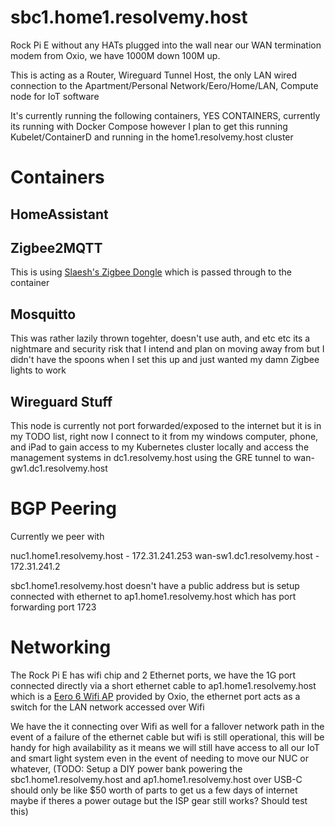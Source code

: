 # sbc1.home1.resolvemy.host

Rock Pi E without any HATs plugged into the wall near our WAN termination modem from Oxio, we have 1000M down 100M up.

This is acting as a Router, Wireguard Tunnel Host, the only LAN wired connection to the Apartment/Personal Network/Eero/Home/LAN, Compute node for IoT software


It's currently running the following containers, YES CONTAINERS, currently its running with Docker Compose however I plan to get this running Kubelet/ContainerD and running in the home1.resolvemy.host cluster

# Containers

## HomeAssistant

## Zigbee2MQTT
This is using [Slaesh's Zigbee Dongle](https://slae.sh/projects/cc2652/) which is passed through to the container

## Mosquitto

This was rather lazily thrown togehter, doesn't use auth, and etc etc its a nightmare and security risk that I intend and plan on moving away from but I didn't have the spoons when I set this up and just wanted my damn Zigbee lights to work


## Wireguard Stuff

This node is currently not port forwarded/exposed to the internet but it is in my TODO list, right now I connect to it from my windows computer, phone, and iPad to gain access to my Kubernetes cluster locally and access the management systems in dc1.resolvemy.host using the GRE tunnel to wan-gw1.dc1.resolvemy.host



# BGP Peering

Currently we peer with

nuc1.home1.resolvemy.host - 172.31.241.253
wan-sw1.dc1.resolvemy.host - 172.31.241.2

sbc1.home1.resolvemy.host doesn't have a public address but is setup connected with ethernet to ap1.home1.resolvemy.host which has port forwarding port 1723



# Networking

The Rock Pi E has wifi chip and 2 Ethernet ports, we have the 1G port connected directly via a short ethernet cable to ap1.home1.resolvemy.host which is a [Eero 6 Wifi AP]() provided by Oxio, the ethernet port acts as a switch for the LAN network accessed over Wifi



We have the it connecting over Wifi as well for a fallover network path in the event of a failure of the ethernet cable but wifi is still operational, this will be handy for high availability as it means we will still have access to all our IoT and smart light system even in the event of needing to move our NUC or whatever, (TODO: Setup a DIY power bank powering the sbc1.home1.resolvemy.host and ap1.home1.resolvemy.host over USB-C should only be like $50 worth of parts to get us a few days of internet maybe if theres a power outage but the ISP gear still works? Should test this)

